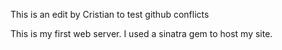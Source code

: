 This is an edit by Cristian to test github conflicts 

This is my first web server. I used a sinatra gem to host my site.
